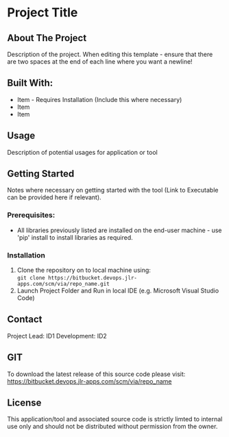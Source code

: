 # Project Title

## About The Project
Description of the project. When editing this template - ensure that there are two spaces at the end of each line where you want a newline!  

## Built With:
* Item - Requires Installation (Include this where necessary)
* Item
* Item

## Usage
Description of potential usages for application or tool  

## Getting Started
Notes where necessary on getting started with the tool (Link to Executable can be provided here if relevant).  

### Prerequisites:
* All libraries previously listed are installed on the end-user machine - use 'pip' install to install libraries as required.  

### Installation
1.  Clone the repository on to local machine using:  
`git clone https://bitbucket.devops.jlr-apps.com/scm/via/repo_name.git`
2. Launch Project Folder and Run in local IDE (e.g. Microsoft Visual Studio Code)  

## Contact
Project Lead: ID1 
Development: ID2

## GIT
To download the latest release of this source code please visit:  
https://bitbucket.devops.jlr-apps.com/scm/via/repo_name

## License
This application/tool and associated source code is strictly limted to internal use only and should not be distributed without permission from the owner.  